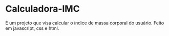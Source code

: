# Calculadora-IMC

 É um projeto que visa calcular o índice de massa corporal do usuário.
 Feito em javascript, css e html.